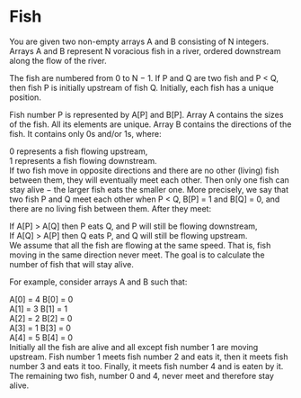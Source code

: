 # Fish
   
You are given two non-empty arrays A and B consisting of N integers. Arrays A and B represent N voracious fish in a river, ordered downstream along the flow of the river.
  
The fish are numbered from 0 to N − 1. If P and Q are two fish and P < Q, then fish P is initially upstream of fish Q. Initially, each fish has a unique position.
  
Fish number P is represented by A[P] and B[P]. Array A contains the sizes of the fish. All its elements are unique. Array B contains the directions of the fish. It contains only 0s and/or 1s, where:
  
0 represents a fish flowing upstream,  
1 represents a fish flowing downstream.  
If two fish move in opposite directions and there are no other (living) fish between them, they will eventually meet each other. Then only one fish can stay alive − the larger fish eats the smaller one. More precisely, we say that two fish P and Q meet each other when P < Q, B[P] = 1 and B[Q] = 0, and there are no living fish between them. After they meet:
  
If A[P] > A[Q] then P eats Q, and P will still be flowing downstream,  
If A[Q] > A[P] then Q eats P, and Q will still be flowing upstream.  
We assume that all the fish are flowing at the same speed. That is, fish moving in the same direction never meet. The goal is to calculate the number of fish that will stay alive.
  
For example, consider arrays A and B such that:  
  
  A[0] = 4    B[0] = 0  
  A[1] = 3    B[1] = 1  
  A[2] = 2    B[2] = 0  
  A[3] = 1    B[3] = 0  
  A[4] = 5    B[4] = 0  
Initially all the fish are alive and all except fish number 1 are moving upstream. Fish number 1 meets fish number 2 and eats it, then it meets fish number 3 and eats it too. Finally, it meets fish number 4 and is eaten by it. The remaining two fish, number 0 and 4, never meet and therefore stay alive.
